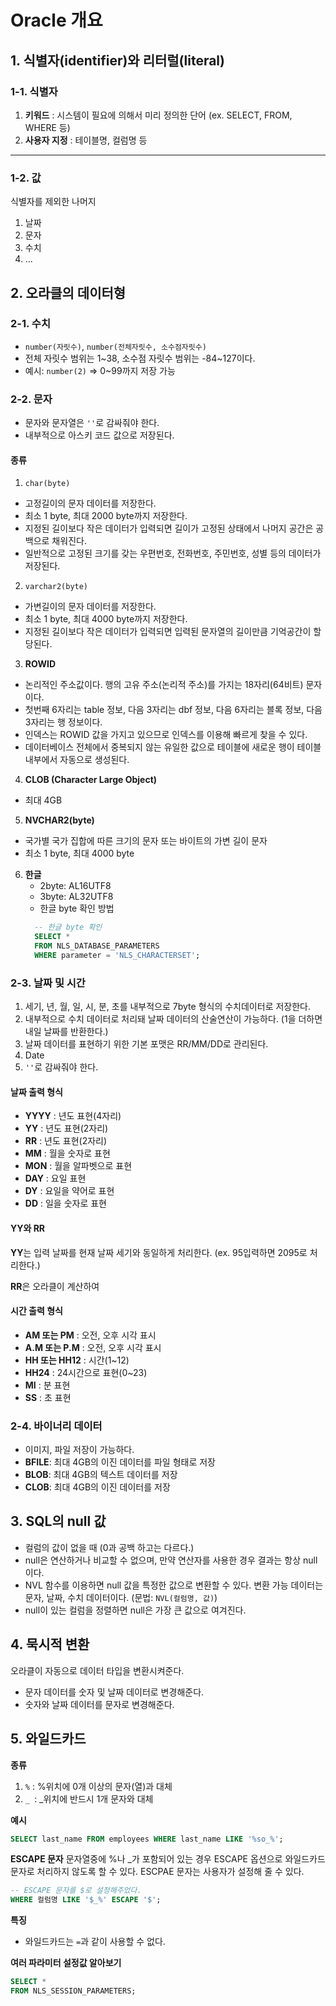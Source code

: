 # Oracle 개요
## 1. 식별자(identifier)와 리터럴(literal)
### 1-1. 식별자
1. **키워드** : 시스템이 필요에 의해서 미리 정의한 단어 (ex. SELECT, FROM, WHERE 등)
2. **사용자 지정** : 테이블명, 컬럼명 등
- - -
### 1-2. 값
식별자를 제외한 나머지

1. 날짜
2. 문자
3. 수치
4. ...

## 2. 오라클의 데이터형
### 2-1. 수치
   * ``number(자릿수)``, ``number(전체자릿수, 소수점자릿수)``
   * 전체 자릿수 범위는  1~38, 소수점 자릿수 범위는 -84~127이다.
   * 예시: ``number(2)`` => 0~99까지 저장 가능
### 2-2. 문자
* 문자와 문자열은 ``''``로 감싸줘야 한다.
* 내부적으로 아스키 코드 값으로 저장된다.

#### 종류
1. ``char(byte)`` 
  * 고정길이의 문자 데이터를 저장한다.
   * 최소 1 byte, 최대 2000 byte까지 저장한다.
   * 지정된 길이보다 작은 데이터가 입력되면 길이가 고정된 상태에서 나머지 공간은 공백으로 채워진다.
   * 일반적으로 고정된 크기를 갖는 우편번호, 전화번호, 주민번호, 성별 등의 데이터가 저장된다.
2. ``varchar2(byte)``
  * 가변길이의 문자 데이터를 저장한다.
   * 최소 1 byte, 최대 4000 byte까지 저장한다.
   * 지정된 길이보다 작은 데이터가 입력되면 입력된 문자열의 길이만큼 기억공간이 할당된다.
3. **ROWID**
  * 논리적인 주소값이다. 행의 고유 주소(논리적 주소)를 가지는 18자리(64비트) 문자이다.
   * 첫번째 6자리는 table 정보, 다음 3자리는 dbf 정보, 다음 6자리는 블록 정보, 다음 3자리는 행 정보이다.
   * 인덱스는 ROWID 값을 가지고 있으므로 인덱스를 이용해 빠르게 찾을 수 있다.
   * 데이터베이스 전체에서 중복되지 않는 유일한 값으로 테이블에 새로운 행이 테이블 내부에서 자동으로 생성된다.
4. **CLOB (Character Large Object)**
  * 최대 4GB
5. **NVCHAR2(byte)**
  * 국가별 국가 집합에 따른 크기의 문자 또는 바이트의 가변 길이 문자 
   * 최소 1 byte, 최대 4000 byte
6. **한글**
   * 2byte: AL16UTF8
   * 3byte: AL32UTF8
   * 한글 byte 확인 방법
    ```SQL
      -- 한글 byte 확인
      SELECT *
      FROM NLS_DATABASE_PARAMETERS
      WHERE parameter = 'NLS_CHARACTERSET';
      ```

### 2-3. 날짜 및 시간
1. 세기, 년, 월, 일, 시, 분, 초를 내부적으로 7byte 형식의 수치데이터로 저장한다.
2. 내부적으로 수치 데이터로 처리돼 날짜 데이터의 산술연산이 가능하다. (1을 더하면 내일 날짜를 반환한다.)
3. 날짜 데이터를 표현하기 위한 기본 포맷은 RR/MM/DD로 관리된다.
4. Date
5. ``''``로 감싸줘야 한다.

#### 날짜 출력 형식

* **YYYY** : 년도 표현(4자리)
* **YY** : 년도 표현(2자리)
* **RR** : 년도 표현(2자리)
* **MM** : 월을 숫자로 표현
* **MON** : 월을 알파벳으로 표현
* **DAY** : 요일 표현
* **DY** : 요일을 약어로 표현
* **DD** : 일을 숫자로 표현

#### YY와 RR
**YY**는 입력 날짜를 현재 날짜 세기와 동일하게 처리한다. (ex. 95입력하면 2095로 처리한다.)

**RR**은 오라클이 계산하여 

#### 시간 출력 형식
* **AM 또는 PM** : 오전, 오후 시각 표시
* **A.M 또는 P.M** : 오전, 오후 시각 표시
* **HH 또는 HH12** : 시간(1~12)
* **HH24** : 24시간으로 표현(0~23)
* **MI** : 분 표현
* **SS** : 초 표현
  
### 2-4. 바이너리 데이터
   * 이미지, 파일 저장이 가능하다.
   * **BFILE**: 최대 4GB의 이진 데이터를 파일 형태로 저장
   * **BLOB**: 최대 4GB의 텍스트 데이터를 저장
   * **CLOB**: 최대 4GB의 이진 데이터를 저장 

## 3. SQL의 null 값
* 컬럼의 값이 없을 때 (0과 공백 하고는 다르다.)
* null은 연산하거나 비교할 수 없으며, 만약 연산자를 사용한 경우 결과는 항상 null이다.
* NVL 함수를 이용하면 null 값을 특정한 값으로 변환할 수 있다. 변환 가능 데이터는 문자, 날짜, 수치 데이터이다. (문법: ``NVL(컬럼명, 값)``)
* null이 있는 컬럼을 정렬하면 null은 가장 큰 값으로 여겨진다.
  
## 4. 묵시적 변환
오라클이 자동으로 데이터 타입을 변환시켜준다.

* 문자 데이터를 숫자 및 날짜 데이터로 변경해준다.
* 숫자와 날짜 데이터를 문자로 변경해준다.

## 5. 와일드카드
**종류**
1. ``%`` : %위치에 0개 이상의 문자(열)과 대체
2. ``_ ``: _위치에 반드시 1개 문자와 대체

**예시**
  ```SQL
  SELECT last_name FROM employees WHERE last_name LIKE '%so_%';
  ```

**ESCAPE 문자**
문자열중에 %나 _가 포함되어 있는 경우 ESCAPE 옵션으로 와일드카드 문자로 처리하지 않도록 할 수 있다. ESCPAE 문자는 사용자가 설정해 줄 수 있다.
  ```SQL
  -- ESCAPE 문자를 $로 설정해주었다.
  WHERE 컬럼명 LIKE '$_%' ESCAPE '$';
  ```

**특징**
* 와일드카드는 ``=``과 같이 사용할 수 없다.
  
**여러 파라미터 설정값 알아보기**
```SQL
SELECT *
FROM NLS_SESSION_PARAMETERS;
```